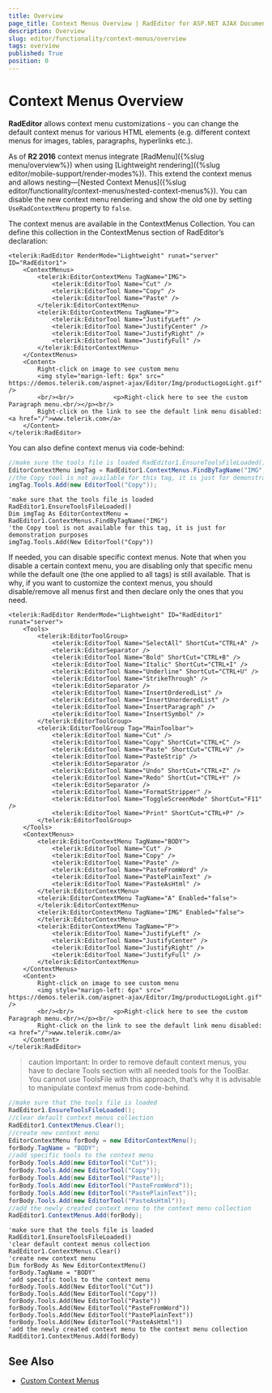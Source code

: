 ```yaml
---
title: Overview
page_title: Context Menus Overview | RadEditor for ASP.NET AJAX Documentation
description: Overview
slug: editor/functionality/context-menus/overview
tags: overview
published: True
position: 0
---
```


# Context Menus Overview

**RadEditor** allows context menu customizations - you can change the default context menus for various HTML elements (e.g. different context menus for images, tables, paragraphs, hyperlinks etc.).

As of **R2 2016** context menus integrate [RadMenu]({%slug menu/overview%}) when using [Lightweight rendering]({%slug editor/mobile-support/render-modes%}). This extend the context menus and allows nesting—[Nested Context Menus]({%slug editor/functionality/context-menus/nested-context-menus%}). You can disable the new context menu rendering and show the old one by setting `UseRadContextMenu` property to `false`.

The context menus are available in the ContextMenus Collection. You can define this collection in the ContextMenus section of RadEditor’s declaration:

````ASP.NET
<telerik:RadEditor RenderMode="Lightweight" runat="server" ID="RadEditor1">
	<ContextMenus>
		<telerik:EditorContextMenu TagName="IMG">
			<telerik:EditorTool Name="Cut" />
			<telerik:EditorTool Name="Copy" />
			<telerik:EditorTool Name="Paste" />
		</telerik:EditorContextMenu>
		<telerik:EditorContextMenu TagName="P">
			<telerik:EditorTool Name="JustifyLeft" />
			<telerik:EditorTool Name="JustifyCenter" />
			<telerik:EditorTool Name="JustifyRight" />
			<telerik:EditorTool Name="JustifyFull" />
		</telerik:EditorContextMenu>
	</ContextMenus>
	<Content>           
		Right-click on image to see custom menu           
		<img style="marign-left: 6px" src=" https://demos.telerik.com/aspnet-ajax/Editor/Img/productLogoLight.gif" />
		<br/><br/>           <p>Right-click here to see the custom Paragraph menu.<br/></p><br/>           
		Right-click on the link to see the default link menu disabled: <a href="/">www.telerik.com</a>   
	</Content>
</telerik:RadEditor>
````


You can also define context menus via code-behind:



````C#
//make sure the tools file is loaded RadEditor1.EnsureToolsFileLoaded(); 
EditorContextMenu imgTag = RadEditor1.ContextMenus.FindByTagName("IMG");
//the Copy tool is not available for this tag, it is just for demonstration purposes
imgTag.Tools.Add(new EditorTool("Copy")); 
````
````VB
'make sure that the tools file is loaded RadEditor1.EnsureToolsFileLoaded()
Dim imgTag As EditorContextMenu = RadEditor1.ContextMenus.FindByTagName("IMG")
'the Copy tool is not available for this tag, it is just for demonstration purposes
imgTag.Tools.Add(New EditorTool("Copy"))
````

If needed, you can disable specific context menus. Note that when you disable a certain context menu, you are disabling only that specific menu while the default one (the one applied to all tags) is still available. That is why, if you want to customize the context menus, you should disable/remove all menus first and then declare only the ones that you need.

````ASP.NET
<telerik:RadEditor RenderMode="Lightweight" ID="RadEditor1" runat="server">
	<Tools>
		<telerik:EditorToolGroup>
			<telerik:EditorTool Name="SelectAll" ShortCut="CTRL+A" />
			<telerik:EditorSeparator />
			<telerik:EditorTool Name="Bold" ShortCut="CTRL+B" />
			<telerik:EditorTool Name="Italic" ShortCut="CTRL+I" />
			<telerik:EditorTool Name="Underline" ShortCut="CTRL+U" />
			<telerik:EditorTool Name="StrikeThrough" />
			<telerik:EditorSeparator />
			<telerik:EditorTool Name="InsertOrderedList" />
			<telerik:EditorTool Name="InsertUnorderedList" />
			<telerik:EditorTool Name="InsertParagraph" />
			<telerik:EditorTool Name="InsertSymbol" />
		</telerik:EditorToolGroup>
		<telerik:EditorToolGroup Tag="MainToolbar">
			<telerik:EditorTool Name="Cut" />
			<telerik:EditorTool Name="Copy" ShortCut="CTRL+C" />
			<telerik:EditorTool Name="Paste" ShortCut="CTRL+V" />
			<telerik:EditorTool Name="PasteStrip" />
			<telerik:EditorSeparator />
			<telerik:EditorTool Name="Undo" ShortCut="CTRL+Z" />
			<telerik:EditorTool Name="Redo" ShortCut="CTRL+Y" />
			<telerik:EditorSeparator />
			<telerik:EditorTool Name="FormatStripper" />
			<telerik:EditorTool Name="ToggleScreenMode" ShortCut="F11" />
			<telerik:EditorTool Name="Print" ShortCut="CTRL+P" />
		</telerik:EditorToolGroup>
	</Tools>
	<ContextMenus>
		<telerik:EditorContextMenu TagName="BODY">
			<telerik:EditorTool Name="Cut" />
			<telerik:EditorTool Name="Copy" />
			<telerik:EditorTool Name="Paste" />
			<telerik:EditorTool Name="PasteFromWord" />
			<telerik:EditorTool Name="PastePlainText" />
			<telerik:EditorTool Name="PasteAsHtml" />
		</telerik:EditorContextMenu>
		<telerik:EditorContextMenu TagName="A" Enabled="false">
		</telerik:EditorContextMenu>
		<telerik:EditorContextMenu TagName="IMG" Enabled="false">
		</telerik:EditorContextMenu>
		<telerik:EditorContextMenu TagName="P">
			<telerik:EditorTool Name="JustifyLeft" />
			<telerik:EditorTool Name="JustifyCenter" />
			<telerik:EditorTool Name="JustifyRight" />
			<telerik:EditorTool Name="JustifyFull" />
		</telerik:EditorContextMenu>
	</ContextMenus>
	<Content>           
		Right-click on image to see custom menu           
		<img style="marign-left: 6px" src=" https://demos.telerik.com/aspnet-ajax/Editor/Img/productLogoLight.gif" />
		<br/><br/>           <p>Right-click here to see the custom Paragraph menu.<br/></p><br/>           
		Right-click on the link to see the default link menu disabled: <a href="/">www.telerik.com</a>   
	</Content>
</telerik:RadEditor>
````

>caution Important: In order to remove default context menus, you have to declare Tools section with all needed tools for the ToolBar. You cannot use ToolsFile with this approach, that’s why it is advisable to manipulate context menus from code-behind.


````C#
//make sure that the tools file is loaded
RadEditor1.EnsureToolsFileLoaded(); 
//clear default context menus collection 
RadEditor1.ContextMenus.Clear(); 
//create new context menu 
EditorContextMenu forBody = new EditorContextMenu(); 
forBody.TagName = "BODY"; 
//add specific tools to the context menu 
forBody.Tools.Add(new EditorTool("Cut")); 
forBody.Tools.Add(new EditorTool("Copy")); 
forBody.Tools.Add(new EditorTool("Paste")); 
forBody.Tools.Add(new EditorTool("PasteFromWord")); 
forBody.Tools.Add(new EditorTool("PastePlainText")); 
forBody.Tools.Add(new EditorTool("PasteAsHtml")); 
//add the newly created context menu to the context menu collection 
RadEditor1.ContextMenus.Add(forBody); 
````
````VB
'make sure that the tools file is loaded
RadEditor1.EnsureToolsFileLoaded()
'clear default context menus collection 
RadEditor1.ContextMenus.Clear()
'create new context menu 
Dim forBody As New EditorContextMenu()
forBody.TagName = "BODY"
'add specific tools to the context menu 
forBody.Tools.Add(New EditorTool("Cut"))
forBody.Tools.Add(New EditorTool("Copy"))
forBody.Tools.Add(New EditorTool("Paste"))
forBody.Tools.Add(New EditorTool("PasteFromWord"))
forBody.Tools.Add(New EditorTool("PastePlainText"))
forBody.Tools.Add(New EditorTool("PasteAsHtml"))
'add the newly created context menu to the context menu collection 
RadEditor1.ContextMenus.Add(forBody)
````

## See Also

 * [Custom Context Menus](https://demos.telerik.com/aspnet-ajax/Editor/Examples/ContextMenus/DefaultCS.aspx)
